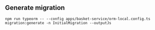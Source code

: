 ## Generate migration

```
npm run typeorm -- --config apps/basket-service/orm-local.config.ts migration:generate -n InitialMigration --outputJs
```
